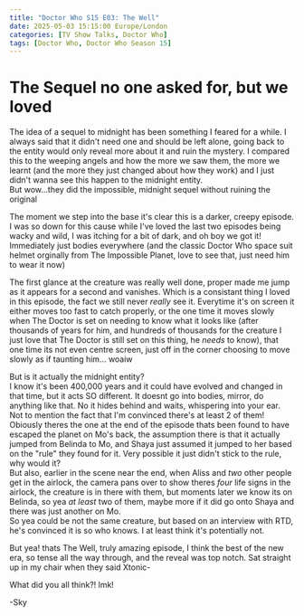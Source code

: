 ```yaml
---
title: "Doctor Who S15 E03: The Well"
date: 2025-05-03 15:15:00 Europe/London
categories: [TV Show Talks, Doctor Who]
tags: [Doctor Who, Doctor Who Season 15]
---
```


# The Sequel no one asked for, but we loved

The idea of a sequel to midnight has been something I feared for a while. I always said that it didn't need one and should be left alone, going back to the entity would only reveal more about it and ruin the mystery. I compared this to the weeping angels and how the more we saw them, the more we learnt (and the more they just changed about how they work) and I just didn't wanna see this happen to the midnight entity.  
But wow...they did the impossible, midnight sequel without ruining the original

The moment we step into the base it's clear this is a darker, creepy episode. I was so down for this cause while I've loved the last two episodes being wacky and wild, I was itching for a bit of dark, and oh boy we got it!  
Immediately just bodies everywhere (and the classic Doctor Who space suit helmet orginally from The Impossible Planet, love to see that, just need him to wear it now)  

The first glance at the creature was really well done, proper made me jump as it appears for a second and vanishes. Which is a consistant thing I loved in this episode, the fact we still never *really* see it. Everytime it's on screen it either moves too fast to catch properly, or the one time it moves slowly when The Doctor is set on needing to know what it looks like (after thousands of years for him, and hundreds of thousands for the creature I just love that The Doctor is still set on this thing, he *needs* to know), that one time its not even centre screen, just off in the corner choosing to move slowly as if taunting him... woaiw

But is it actually the midnight entity?  
I know it's been 400,000 years and it could have evolved and changed in that time, but it acts SO different. It doesnt go into bodies, mirror, do anything like that. No it hides behind and waits, whispering into your ear. Not to mention the fact that I'm convinced there's at least 2 of them!  
Obiously theres the one at the end of the episode thats been found to have escaped the planet on Mo's back, the assumption there is that it actually jumped from Belinda to Mo, and Shaya just assumed it jumped to her based on the "rule" they found for it. Very possible it just didn't stick to the rule, why would it?  
But also, earlier in the scene near the end, when Aliss and *two* other people get in the airlock, the camera pans over to show theres *four* life signs in the airlock, the creature is in there with them, but moments later we know its on Belinda, so yea *at least* two of them, maybe more if it did go onto Shaya and there was just another on Mo.  
So yea could be not the same creature, but based on an interview with RTD, he's convinced it is so who knows. I at least think it's potentially not.  

But yea! thats The Well, truly amazing episode, I think the best of the new era, so tense all the way through, and the reveal was top notch. Sat straight up in my chair when they said Xtonic-

What did you all think?! lmk!

-Sky
